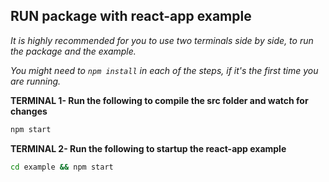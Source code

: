 ## RUN package with react-app example

<i>It is highly recommended for you to use two terminals side by side, to run the package and the example. </i>

<i>You might need to `npm install` in each of the steps, if it's the first time you are running.</i>

<b>TERMINAL 1- Run the following to compile the src folder and watch for changes</b>

```bash
npm start
```

<b>TERMINAL 2- Run the following to startup the react-app example</b>

```bash
cd example && npm start
```
